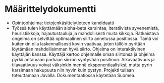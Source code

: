 # Määrittelydokumentti
* Opintoohjelma: tietojenkäsittelytieteen kandidaatti
* Työssä tulen käyttämään alpha-beta karsintaa, iteratiivista syvenemistä, heuristiikkoja, hajautustauluja ja mahdollisesti muita kikkoja.
Ratkaistava ongelma on selvittää optimaalinen siirto annetussa positiossa. Tämä voi kuitenkin olla laskennallisesti kovin vaativaa, joten tällöin pyritään
löytämään mahdollisimman hyvä siirto.
Ohjelma on interaktiivinen käyttäjän kanssa. Käyttäjä kertoo ohjelmalle oman siirtonsa ja ohjelma pyrkii antamaan parhaan siirron syntyvään positioon.
Aikavaativuus ja tilavaativuus voivat väksinkin mennä eksponentiaalisiksi, mutta pyrin karsimaan hakupuuta niin hyvin kuin pystyn. 
Projekti tullaan toteuttamaan Javalla. Dokumentaatiossa käytetään Suomea.
